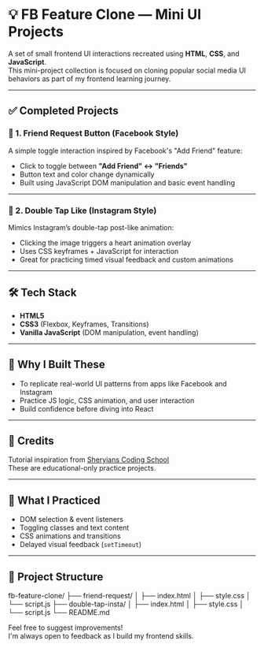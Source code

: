 # 💡 FB Feature Clone — Mini UI Projects

A set of small frontend UI interactions recreated using **HTML**, **CSS**, and **JavaScript**.  
This mini-project collection is focused on cloning popular social media UI behaviors as part of my frontend learning journey.

---

## ✅ Completed Projects

### 🔹 1. Friend Request Button (Facebook Style)

A simple toggle interaction inspired by Facebook's "Add Friend" feature:

- Click to toggle between **"Add Friend" ↔ "Friends"**
- Button text and color change dynamically
- Built using JavaScript DOM manipulation and basic event handling

---

### 🔹 2. Double Tap Like (Instagram Style)

Mimics Instagram’s double-tap post-like animation:

- Clicking the image triggers a heart animation overlay  
- Uses CSS keyframes + JavaScript for interaction  
- Great for practicing timed visual feedback and custom animations

---

## 🛠️ Tech Stack

- **HTML5**  
- **CSS3** (Flexbox, Keyframes, Transitions)  
- **Vanilla JavaScript** (DOM manipulation, event handling)

---

## 🎯 Why I Built These

- To replicate real-world UI patterns from apps like Facebook and Instagram  
- Practice JS logic, CSS animation, and user interaction  
- Build confidence before diving into React

---

## 🙏 Credits

Tutorial inspiration from [Sheryians Coding School](https://youtube.com/@sheryians?si=CyCEOiGlghfWkEmB)  
These are educational-only practice projects.

---

## 🧠 What I Practiced

- DOM selection & event listeners  
- Toggling classes and text content  
- CSS animations and transitions  
- Delayed visual feedback (`setTimeout`)

---

## 📂 Project Structure

fb-feature-clone/
├── friend-request/
│ ├── index.html
│ ├── style.css
│ └── script.js
├── double-tap-insta/
│ ├── index.html
│ ├── style.css
│ └── script.js
└── README.md

Feel free to suggest improvements!  
I'm always open to feedback as I build my frontend skills.